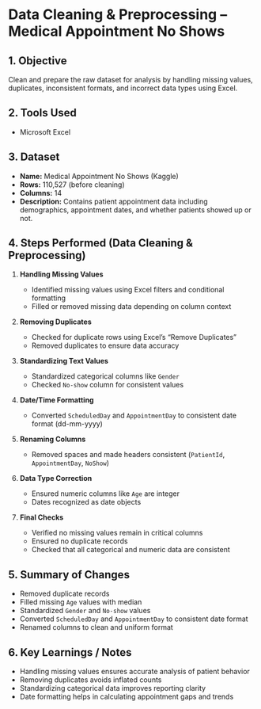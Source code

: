 # Data Cleaning & Preprocessing – Medical Appointment No Shows

## 1. Objective
Clean and prepare the raw dataset for analysis by handling missing values, duplicates, inconsistent formats, and incorrect data types using Excel.

## 2. Tools Used
- Microsoft Excel

## 3. Dataset
- **Name:** Medical Appointment No Shows (Kaggle)
- **Rows:** 110,527 (before cleaning)
- **Columns:** 14
- **Description:** Contains patient appointment data including demographics, appointment dates, and whether patients showed up or not.

## 4. Steps Performed (Data Cleaning & Preprocessing)

1. **Handling Missing Values**
   - Identified missing values using Excel filters and conditional formatting
   - Filled or removed missing data depending on column context

2. **Removing Duplicates**
   - Checked for duplicate rows using Excel’s “Remove Duplicates”
   - Removed duplicates to ensure data accuracy

3. **Standardizing Text Values**
   - Standardized categorical columns like `Gender` 
   - Checked `No-show` column for consistent values 

4. **Date/Time Formatting**
   - Converted `ScheduledDay` and `AppointmentDay` to consistent date format (dd-mm-yyyy)

5. **Renaming Columns**
   - Removed spaces and made headers consistent (`PatientId`, `AppointmentDay`, `NoShow`)

6. **Data Type Correction**
   - Ensured numeric columns like `Age` are integer
   - Dates recognized as date objects

7. **Final Checks**
   - Verified no missing values remain in critical columns
   - Ensured no duplicate records
   - Checked that all categorical and numeric data are consistent

## 5. Summary of Changes
- Removed duplicate records
- Filled missing `Age` values with median
- Standardized `Gender` and `No-show` values
- Converted `ScheduledDay` and `AppointmentDay` to consistent date format
- Renamed columns to clean and uniform format

## 6. Key Learnings / Notes
- Handling missing values ensures accurate analysis of patient behavior
- Removing duplicates avoids inflated counts
- Standardizing categorical data improves reporting clarity
- Date formatting helps in calculating appointment gaps and trends



